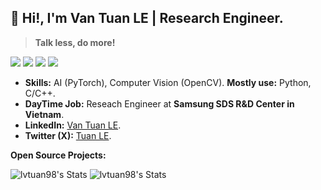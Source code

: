 ## 👋 Hi!, I'm Van Tuan LE | Research Engineer.

> **Talk less, do more!**

![](https://img.shields.io/badge/-Python-333?style=flat-square&logo=Python&logoColor=fff)
![](https://img.shields.io/badge/-C/C++-c14438?style=flat-square&logo=C&logoColor=fff)
![](https://img.shields.io/badge/-PyTorch-e34f26?style=flat-square&logo=PyTorch&logoColor=fff)
<img src="https://komarev.com/ghpvc/?username=lvtuan98"> 

- **Skills:** AI (PyTorch), Computer Vision (OpenCV). **Mostly use:** Python, C/C++.
- **DayTime Job:** Reseach Engineer at **Samsung SDS R&D Center in Vietnam**.
- **LinkedIn:** [Van Tuan LE](https://www.linkedin.com/in/tuanleoct31/).
- **Twitter (X):** [Tuan LE](https://twitter.com/teriusleo).

**Open Source Projects:**


![lvtuan98's Stats](https://github-readme-stats.vercel.app/api?username=lvtuan98&theme=default&show_icons=true&hide_border=false&count_private=true) ![lvtuan98's Stats](https://streak-stats.demolab.com/?user=lvtuan98)
